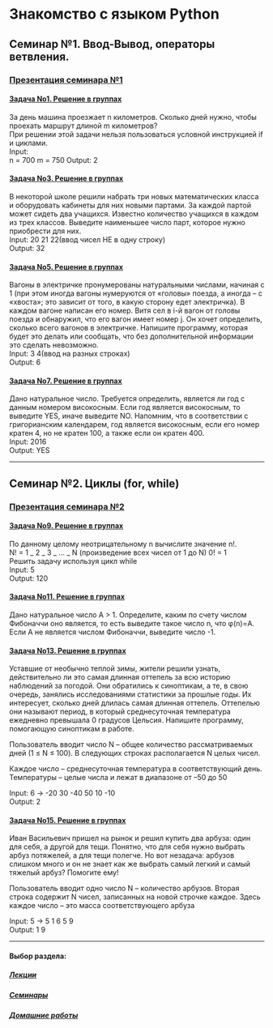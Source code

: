 # Знакомство с языком Python

## Семинар №1. Ввод-Вывод, операторы ветвления.

### [Презентация семинара №1](https://gbcdn.mrgcdn.ru/uploads/asset/4930953/attachment/d82b5c9437fe83c67401681b4ab00c6c.pdf)

#### [Задача No1. Решение в группах](https://github.com/asmuz/GB_Python_Start/blob/main/seminars/s01-01.py)

За день машина проезжает n километров. Сколько дней нужно, чтобы проехать маршрут длиной m километров?  
При решении этой задачи нельзя пользоваться условной инструкцией if и циклами.  
Input:  
n = 700 m = 750 Output: 2

#### [Задача No3. Решение в группах](https://github.com/asmuz/GB_Python_Start/blob/main/seminars/s01-03.py)

В некоторой школе решили набрать три новых математических класса и оборудовать кабинеты для
них новыми партами. За каждой партой может сидеть два учащихся. Известно количество учащихся в
каждом из трех классов. Выведите наименьшее число парт, которое нужно приобрести для них.  
Input: 20 21 22(ввод чисел НЕ в одну строку)  
Output: 32

#### [Задача No5. Решение в группах](https://github.com/asmuz/GB_Python_Start/blob/main/seminars/s01-05.py)

Вагоны в электричке пронумерованы натуральными числами, начиная с 1 (при этом иногда вагоны
нумеруются от «головы» поезда, а иногда – с «хвоста»; это зависит от того, в какую сторону едет
электричка). В каждом вагоне написан его номер. Витя сел в i-й вагон от головы поезда и обнаружил,
что его вагон имеет номер j. Он хочет определить, сколько всего вагонов в электричке. Напишите
программу, которая будет это делать или сообщать, что без дополнительной информации это сделать
невозможно.  
Input: 3 4(ввод на разных строках)  
Output: 6

#### [Задача No7. Решение в группах](https://github.com/asmuz/GB_Python_Start/blob/main/seminars/s01-07.py)

Дано натуральное число. Требуется определить, является ли год с данным номером високосным. Если
год является високосным, то выведите YES, иначе выведите NO. Напомним, что в соответствии с
григорианским календарем, год является високосным, если его номер кратен 4, но не кратен
100, а также если он кратен 400.  
Input: 2016  
Output: YES

---

## Семинар №2. Циклы (for, while)

### [Презентация семинара №2](https://gbcdn.mrgcdn.ru/uploads/asset/4930992/attachment/4031c5d21a9bd876a43d8e448cfc490b.pdf)

#### [Задача No9. Решение в группах](https://github.com/asmuz/GB_Python_Start/blob/main/seminars/s02-09.py)

По данному целому неотрицательному n вычислите значение n!.  
N! = 1 _ 2 _ 3 _ ... _ N (произведение всех чисел от 1 до N) 0! = 1  
Решить задачу используя цикл while  
Input: 5  
Output: 120

#### [Задача No11. Решение в группах](https://github.com/asmuz/GB_Python_Start/blob/main/seminars/s02-11.py)

Дано натуральное число A > 1. Определите, каким по счету числом Фибоначчи
оно является, то есть выведите такое число n, что φ(n)=A. Если А не является
числом Фибоначчи, выведите число -1.

#### [Задача No13. Решение в группах](https://github.com/asmuz/GB_Python_Start/blob/main/seminars/s02-13.py)

Уставшие от необычно теплой зимы, жители решили узнать, действительно ли это самая длинная оттепель за всю историю
наблюдений за погодой. Они обратились к синоптикам, а те, в свою очередь, занялись исследованиями статистики за
прошлые годы. Их интересует, сколько дней длилась самая длинная оттепель. Оттепелью они называют период, в
который среднесуточная температура ежедневно превышала 0 градусов Цельсия. Напишите программу, помогающую
синоптикам в работе.

Пользователь вводит число N – общее количество рассматриваемых дней (1 ≤ N ≤ 100). В следующих строках
располагается N целых чисел.

Каждое число – среднесуточная температура в соответствующий день. Температуры – целые числа и лежат в
диапазоне от –50 до 50

Input: 6 -> -20 30 -40 50 10 -10  
Output: 2

#### [Задача No15. Решение в группах](https://github.com/asmuz/GB_Python_Start/blob/main/seminars/s02-15.py)

Иван Васильевич пришел на рынок и решил купить два арбуза: один для себя, а другой для тещи.
Понятно, что для себя нужно выбрать арбуз потяжелей, а для тещи полегче. Но вот незадача:
арбузов слишком много и он не знает как же выбрать самый легкий и самый тяжелый арбуз? Помогите ему!

Пользователь вводит одно число N – количество арбузов. Вторая строка содержит N чисел,
записанных на новой строчке каждое. Здесь каждое число – это масса соответствующего арбуза

Input: 5 -> 5 1 6 5 9  
Output: 1 9

---

#### Выбор раздела:

##### [Лекции](https://github.com/asmuz/GB_Python_Start/tree/main/lections)

##### [Семинары](https://github.com/asmuz/GB_Python_Start/tree/main/seminars)

##### [Домашние работы](https://github.com/asmuz/GB_Python_Start/tree/main/homework)
